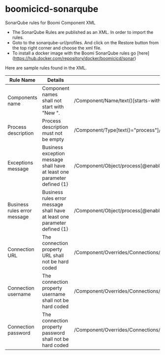 # boomicicd-sonarqube
SonarQube rules for Boomi Component XML

- The SonarQube Rules are published as an XML. In order to import the rules.
- Goto to the sonarqube-url/profiles. And click on the Restore button from the top right corner and choose the xml file.
- To install a docker image with the Boomi SonarQube rules go [here] (https://hub.docker.com/repository/docker/boomicicd/sonar)

Here are sample rules found in the XML.

|**Rule Name**|**Details**|**Definition**|
|-----|-----|-----|
|Components name|Component names shall not start with "New ".|/Component/Name/text()[starts-with(., 'New ')]|
|Process description|Process description must not be empty|/Component/Type[text()="process"]/../Description[not(text())]|
|Exceptions message |Business exception message shall have at least one parameter defined {1} |/Component/Object/process[@enableUserLog]/shapes/shape[@image="exception_icon"]/configuration/exception/exMessage/text()[not(contains(.,'{1}'))]|
|Business rules error message |Business rules error message shall have at least one parameter defined {1} |/Component/Object/process[@enableUserLog]/shapes/shape[@shapetype="businessrules"]/configuration/businessrules/rule/errorMessage/@content[not(contains(.,'{1}'))]|
|Connection URL |The connection property URL shall not be hard coded|/Component/Overrides/Connections/ConnectionOverride/field[@id="URL"][@overrideable='false']|
|Connection username|The connection property username shall not be hard coded|/Component/Overrides/Connections/ConnectionOverride/field[@id="user"][@overrideable='false']|
|Connection password|The connection property password shall not be hard coded|/Component/Overrides/Connections/ConnectionOverride/field[@id="password"][@overrideable='false']|
  
